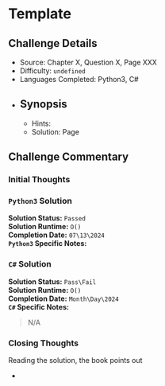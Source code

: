 # Template

## Challenge Details

- Source: Chapter X, Question X, Page XXX
- Difficulty: `undefined`
- Languages Completed: Python3, C#
- Synopsis
  - 
  - Hints: 
  - Solution: Page 

## Challenge Commentary

### Initial Thoughts

>

### `Python3` Solution

**Solution Status:** `Passed`\
**Solution Runtime:** `O()`\
**Completion Date:** `07\13\2024`\
**`Python3` Specific Notes:**
> 

### `C#` Solution

**Solution Status:** `Pass\Fail`\
**Solution Runtime:** `O()`\
**Completion Date:** `Month\Day\2024`\
**`C#` Specific Notes:**
> N/A

### Closing Thoughts

Reading the solution, the book points out

-